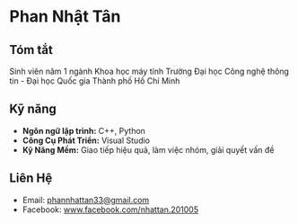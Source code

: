 # Phan Nhật Tân

## Tóm tắt
Sinh viên năm 1 ngành Khoa học máy tính Trường Đại học Công nghệ thông tin - Đại học Quốc gia Thành phố Hồ Chí Minh

## Kỹ năng
- **Ngôn ngữ lập trình:** C++, Python
- **Công Cụ Phát Triển:** Visual Studio
- **Kỹ Năng Mềm:** Giao tiếp hiệu quả, làm việc nhóm, giải quyết vấn đề

## Liên Hệ

- Email: phannhattan33@gmail.com
- Facebook: www.facebook.com/nhattan.201005
